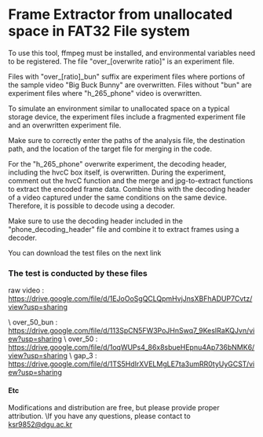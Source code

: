 # Frame Extractor from unallocated space in FAT32 File system

To use this tool, ffmpeg must be installed, and environmental variables need to be registered.
The file "over_[overwrite ratio]" is an experiment file.

Files with "over_[ratio]_bun" suffix are experiment files where portions of the sample video "Big Buck Bunny" are overwritten.
Files without "bun" are experiment files where "h_265_phone" video is overwritten.

To simulate an environment similar to unallocated space on a typical storage device, the experiment files include a fragmented experiment file and an overwritten experiment file.

Make sure to correctly enter the paths of the analysis file, the destination path, and the location of the target file for merging in the code.

For the "h_265_phone" overwrite experiment, the decoding header, including the hvcC box itself, is overwritten.
During the experiment, comment out the hvcC function and the merge and jpg-to-extract functions to extract the encoded frame data.
Combine this with the decoding header of a video captured under the same conditions on the same device.
Therefore, it is possible to decode using a decoder.

Make sure to use the decoding header included in the "phone_decoding_header" file and combine it to extract frames using a decoder.

You can download the test files on the next link

### The test is conducted by these files
raw video : https://drive.google.com/file/d/1EJoOoSgQCLQpmHvjJnsXBFhADUP7Cvtz/view?usp=sharing

\\ over_50_bun : https://drive.google.com/file/d/113SpCN5FW3PoJHnSwq7_9KesIRaKQJvn/view?usp=sharing
\\ over_50 : https://drive.google.com/file/d/1oqWUPs4_86x8sbueHEpnu4Ap736bNMK6/view?usp=sharing
\\ gap_3 : https://drive.google.com/file/d/1TS5HdIrXVELMgLE7ta3umRR0tyUyGCST/view?usp=sharing


#### Etc

Modifications and distribution are free, but please provide proper attribution.
\\If you have any questions, please contact to ksr9852@dgu.ac.kr
